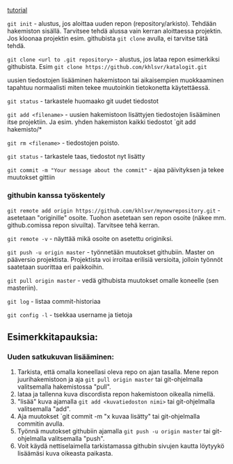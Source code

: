 [tutorial](https://product.hubspot.com/blog/git-and-github-tutorial-for-beginners)  

`git init` - alustus, jos aloittaa uuden repon (repository/arkisto). Tehdään hakemiston sisällä. Tarvitsee tehdä alussa vain kerran aloittaessa projektin. Jos kloonaa projektin esim. githubista `git clone` avulla, ei tarvitse tätä tehdä.  

`git clone <url to .git repository>` - alustus, jos lataa repon esimerkiksi githubista. Esim `git clone https://github.com/khlsvr/katalogit.git`  

uusien tiedostojen lisääminen hakemistoon tai aikaisempien muokkaaminen tapahtuu normaalisti miten tekee muutoinkin tietokonetta käytettäessä.  

`git status` - tarkastele huomaako git uudet tiedostot  

`git add <filename>` - uusien hakemistoon lisättyjen tiedostojen lisääminen itse projektiin. Ja esim. yhden hakemiston kaikki tiedostot `git add hakemisto/* 

`git rm <filename>` - tiedostojen poisto.  

`git status` - tarkastele taas, tiedostot nyt lisätty  

`git commit -m "Your message about the commit"` - ajaa päivityksen ja tekee muutokset gittiin  

### githubin kanssa työskentely  

`git remote add origin https://github.com/khlsvr/mynewrepository.git` - asetetaan "originille" osoite. Tuohon asetetaan sen repon osoite (näkee mm. github.comissa repon sivuilta). Tarvitsee tehä kerran.  

`git remote -v` - näyttää mikä osoite on asetettu originiksi.  

`git push -u origin master` - työnnetään muutokset githubiin. Master on pääversio projektista. Projektista voi irroitaa erilisiä versioita, jolloin työnnöt saatetaan suorittaa eri paikkoihin.  

`git pull origin master` - vedä githubista muutokset omalle koneelle (sen masteriin).   

`git log` - listaa commit-historiaa  

`git config -l` - tsekkaa username ja tietoja

## Esimerkkitapauksia:  

### Uuden satkukuvan lisääminen:  

1. Tarkista, että omalla koneellasi oleva repo on ajan tasalla. Mene repon juurihakemistoon ja aja `git pull origin master` tai git-ohjelmalla valitsemalla hakemistossa "pull".
2. lataa ja tallenna kuva discordista repon hakemistoon oikealla nimellä.
3. "lisää" kuva ajamalla `git add <kuvatiedoston nimi>` tai git-ohjelmalla valitsemalla "add".
4. Aja muutokset `git commit -m "x kuvaa lisätty" tai git-ohjelmalla commitin avulla.
5. Työnnä muutokset githubiin ajamalla `git push -u origin master` tai git-ohjelmalla valitsemalla "push".
6. Voit käydä nettiselaimella tarkistamassa githubin sivujen kautta löytyykö lisäämäsi kuva oikeasta paikasta.


